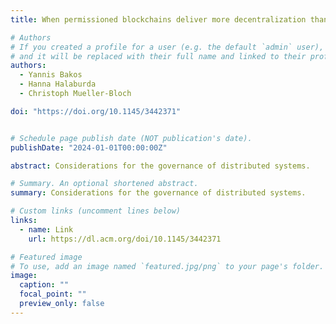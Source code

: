 ```yaml
---
title: When permissioned blockchains deliver more decentralization than permissionless

# Authors
# If you created a profile for a user (e.g. the default `admin` user), write the username (folder name) here
# and it will be replaced with their full name and linked to their profile.
authors:
  - Yannis Bakos
  - Hanna Halaburda
  - Christoph Mueller-Bloch

doi: "https://doi.org/10.1145/3442371"


# Schedule page publish date (NOT publication's date).
publishDate: "2024-01-01T00:00:00Z"

abstract: Considerations for the governance of distributed systems.

# Summary. An optional shortened abstract.
summary: Considerations for the governance of distributed systems.

# Custom links (uncomment lines below)
links:
  - name: Link
    url: https://dl.acm.org/doi/10.1145/3442371

# Featured image
# To use, add an image named `featured.jpg/png` to your page's folder.
image:
  caption: ""
  focal_point: ""
  preview_only: false
---
```

